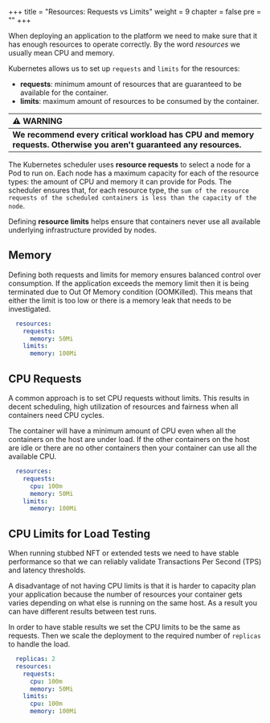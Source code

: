 +++
title = "Resources: Requests vs Limits"
weight = 9
chapter = false
pre = ""
+++


When deploying an application to the platform we need to make sure that it has enough resources to operate correctly. 
By the word *resources* we usually mean CPU and memory.

Kubernetes allows us to set up `requests` and `limits` for the resources:

- **requests**: minimum amount of resources that are guaranteed to be available for the container.  
- **limits**: maximum amount of resources to be consumed by the container.

| :warning: WARNING                                                                                                |
|:-----------------------------------------------------------------------------------------------------------------|
| **We recommend every critical workload has CPU and memory requests. Otherwise you aren't guaranteed any resources.** |

The Kubernetes scheduler uses **resource requests** to select a node for a Pod to run on. 
Each node has a maximum capacity for each of the resource types: the amount of CPU and memory it can provide for Pods. 
The scheduler ensures that, for each resource type, the `sum of the resource requests of the scheduled containers is less than the capacity of the node`. 

Defining **resource limits** helps ensure that containers never use all available underlying infrastructure provided by nodes.

## Memory

Defining both requests and limits for memory ensures balanced control over consumption.
If the application exceeds the memory limit then it is being terminated due to Out Of Memory condition (OOMKilled).
This means that either the limit is too low or there is a memory leak that needs to be investigated. 

```yaml
  resources:
    requests:
      memory: 50Mi
    limits:
      memory: 100Mi
``` 

## CPU Requests

A common approach is to set CPU requests without limits. This results in decent scheduling, high utilization of resources and fairness when all containers need CPU cycles.

The container will have a minimum amount of CPU even when all the containers on the host are under load. If the other containers on the host are idle or there are no other containers then your container can use all the available CPU.

```yaml
  resources:
    requests:
      cpu: 100m
      memory: 50Mi
    limits:
      memory: 100Mi
```

## CPU Limits for Load Testing

When running stubbed NFT or extended tests we need to have stable performance so that we can reliably validate Transactions Per Second (TPS) and latency thresholds.

A disadvantage of not having CPU limits is that it is harder to capacity plan your application because the number of resources your container gets varies depending on what else is running on the same host. As a result you can have different results between test runs.

In order to have stable results we set the CPU limits to be the same as requests. Then we scale the deployment to the
required number of `replicas` to handle the load.

```yaml
  replicas: 2
  resources:
    requests:
      cpu: 100m
      memory: 50Mi
    limits:
      cpu: 100m
      memory: 100Mi
```
